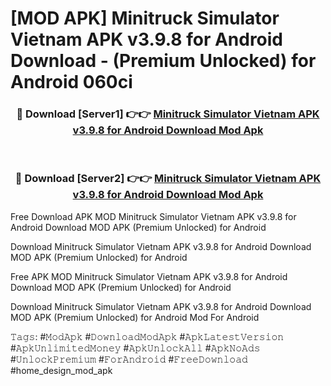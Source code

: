 # [MOD APK] Minitruck Simulator Vietnam APK v3.9.8 for Android Download - (Premium Unlocked) for Android 060ci



<div align="center">
<h3>🔴 Download [Server1] 👉👉 <a href="https://momento.my/?title=Minitruck_Simulator_Vietnam_APK_v3.9.8_for_Android_Download">Minitruck Simulator Vietnam APK v3.9.8 for Android Download Mod Apk</a></h3><br>

<h3>🔴 Download [Server2] 👉👉 <a href="https://momento.my/?title=Minitruck_Simulator_Vietnam_APK_v3.9.8_for_Android_Download">Minitruck Simulator Vietnam APK v3.9.8 for Android Download Mod Apk</a></h3>
</div>



Free Download APK MOD Minitruck Simulator Vietnam APK v3.9.8 for Android Download MOD APK (Premium Unlocked) for Android

Download Minitruck Simulator Vietnam APK v3.9.8 for Android Download MOD APK (Premium Unlocked) for Android

Free APK MOD Minitruck Simulator Vietnam APK v3.9.8 for Android Download MOD APK (Premium Unlocked) for Android

Download Minitruck Simulator Vietnam APK v3.9.8 for Android Download MOD APK (Premium Unlocked) for Android Mod For Android

𝚃𝚊𝚐𝚜: #𝙼𝚘𝚍𝙰𝚙𝚔 #𝙳𝚘𝚠𝚗𝚕𝚘𝚊𝚍𝙼𝚘𝚍𝙰𝚙𝚔 #𝙰𝚙𝚔𝙻𝚊𝚝𝚎𝚜𝚝𝚅𝚎𝚛𝚜𝚒𝚘𝚗 #𝙰𝚙𝚔𝚄𝚗𝚕𝚒𝚖𝚒𝚝𝚎𝚍𝙼𝚘𝚗𝚎𝚢 #𝙰𝚙𝚔𝚄𝚗𝚕𝚘𝚌𝚔𝙰𝚕𝚕 #𝙰𝚙𝚔𝙽𝚘𝙰𝚍𝚜 #𝚄𝚗𝚕𝚘𝚌𝚔𝙿𝚛𝚎𝚖𝚒𝚞𝚖 #𝙵𝚘𝚛𝙰𝚗𝚍𝚛𝚘𝚒𝚍 #𝙵𝚛𝚎𝚎𝙳𝚘𝚠𝚗𝚕𝚘𝚊𝚍 #home_design_mod_apk
